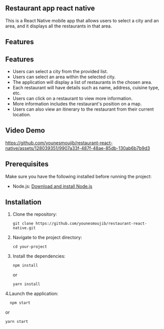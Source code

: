 ## Restaurant app react native

This is a React Native mobile app that allows users to select a city and an area, and it displays all the restaurants in that area.

## Features

## Features

- Users can select a city from the provided list.
- Users can select an area within the selected city.
- The application will display a list of restaurants in the chosen area.
- Each restaurant will have details such as name, address, cuisine type, etc.
- Users can click on a restaurant to view more information.
- More information includes the restaurant's position on a map.
- Users can also view an itinerary to the restaurant from their current location.


## Video Demo


https://github.com/younesmoujib/restaurant-react-native/assets/128039351/9907a33f-487f-48ae-85db-130ab6b7b9d3



## Prerequisites

Make sure you have the following installed before running the project:

- Node.js: [Download and install Node.js](https://nodejs.org/en/download/)

## Installation

1. Clone the repository:

   ```shell
   git clone https://github.com/younesmoujib/restaurant-react-native.git
   ```
2. Navigate to the project directory:
   ```shell
   cd your-project
   ```
3. Install the dependencies:
   ```shell
   npm install 
   ```
   or 
   ```shell
   yarn install 
   ```
4.Launch the application:
 ```shell
   npm start 
   ```
   or 
   ```shell
   yarn start 
   ```
